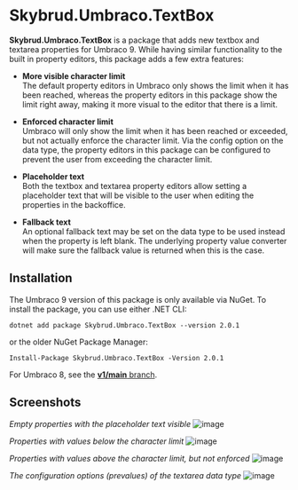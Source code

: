 # Skybrud.Umbraco.TextBox

**Skybrud.Umbraco.TextBox** is a package that adds new textbox and textarea properties for Umbraco 9. While having similar functionality to the built in property editors, this package adds a few extra features:

- **More visible character limit**  
  The default property editors in Umbraco only shows the limit when it has been reached, whereas the property editors in this package show the limit right away, making it more visual to the editor that there is a limit.
  
- **Enforced character limit**  
  Umbraco will only show the limit when it has been reached or exceeded, but not actually enforce the character limit. Via the config option on the data type, the property editors in this package can be configured to prevent the user from exceeding the character limit.
  
- **Placeholder text**  
  Both the textbox and textarea property editors allow setting a placeholder text that will be visible to the user when editing the properties in the backoffice.

- **Fallback text**  
  An optional fallback text may be set on the data type to be used instead when the property is left blank. The underlying property value converter will make sure the fallback value is returned when this is the case.

## Installation

The Umbraco 9 version of this package is only available via NuGet. To install the package, you can use either .NET CLI:

```
dotnet add package Skybrud.Umbraco.TextBox --version 2.0.1
```


or the older NuGet Package Manager:

```
Install-Package Skybrud.Umbraco.TextBox -Version 2.0.1
```

For Umbraco 8, see the [**v1/main** branch](https://github.com/abjerner/Skybrud.Umbraco.TextBox/tree/v1/main#installation).

[NuGetPackage]: https://www.nuget.org/packages/Skybrud.Umbraco.TextBox
[GitHubRelease]: https://github.com/abjerner/Skybrud.Umbraco.TextBox/releases

## Screenshots

*Empty properties with the placeholder text visible*
![image](https://user-images.githubusercontent.com/3634580/88987152-5db17780-d2d5-11ea-889b-ebcad9ca80ba.png)

*Properties with values below the character limit*
![image](https://user-images.githubusercontent.com/3634580/88987187-73bf3800-d2d5-11ea-8962-b6395da8dd87.png)

*Properties with values above the character limit, but not enforced*
![image](https://user-images.githubusercontent.com/3634580/88988260-a9195500-d2d8-11ea-97ac-748dd8748832.png)

*The configuration options (prevalues) of the textarea data type*
![image](https://user-images.githubusercontent.com/3634580/88987630-db29b780-d2d6-11ea-86ea-77885086f3b7.png)
